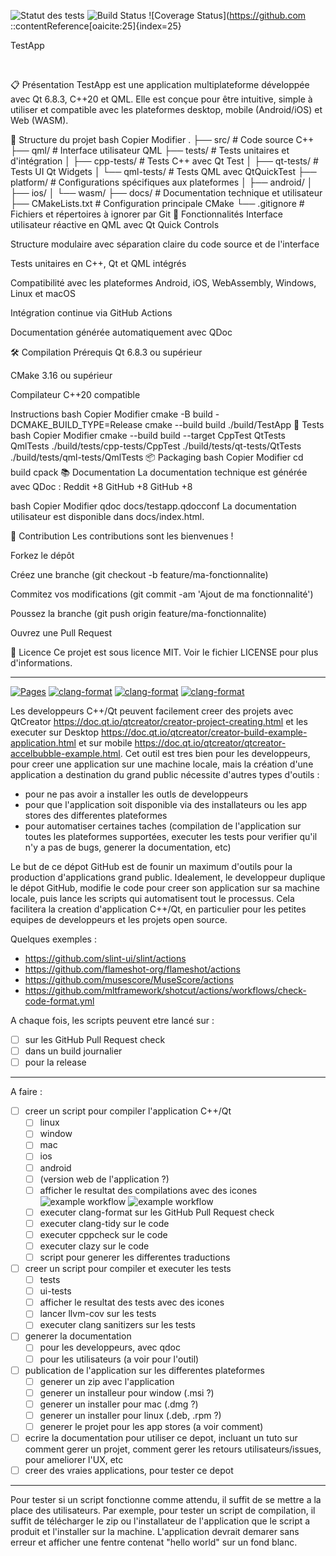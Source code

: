 ![Statut des tests](https://github.com/cyber-ribouldingue/test-beta/actions/workflows/tests.yml/badge.svg)
![Build Status](https://github.com/<utilisateur>/TestApp/actions/workflows/ci.yml/badge.svg)
![Coverage Status](https://github.com
::contentReference[oaicite:25]{index=25}
 

TestApp

​

📋 Présentation
TestApp est une application multiplateforme développée avec Qt 6.8.3, C++20 et QML. Elle est conçue pour être intuitive, simple à utiliser et compatible avec les plateformes desktop, mobile (Android/iOS) et Web (WASM).​

🧱 Structure du projet
bash
Copier
Modifier
.
├── src/                    # Code source C++
├── qml/                    # Interface utilisateur QML
├── tests/                  # Tests unitaires et d'intégration
│   ├── cpp-tests/          # Tests C++ avec Qt Test
│   ├── qt-tests/           # Tests UI Qt Widgets
│   └── qml-tests/          # Tests QML avec QtQuickTest
├── platform/               # Configurations spécifiques aux plateformes
│   ├── android/
│   ├── ios/
│   └── wasm/
├── docs/                   # Documentation technique et utilisateur
├── CMakeLists.txt          # Configuration principale CMake
└── .gitignore              # Fichiers et répertoires à ignorer par Git
🚀 Fonctionnalités
Interface utilisateur réactive en QML avec Qt Quick Controls

Structure modulaire avec séparation claire du code source et de l'interface

Tests unitaires en C++, Qt et QML intégrés

Compatibilité avec les plateformes Android, iOS, WebAssembly, Windows, Linux et macOS

Intégration continue via GitHub Actions

Documentation générée automatiquement avec QDoc​

🛠️ Compilation
Prérequis
Qt 6.8.3 ou supérieur

CMake 3.16 ou supérieur

Compilateur C++20 compatible​

Instructions
bash
Copier
Modifier
cmake -B build -DCMAKE_BUILD_TYPE=Release
cmake --build build
./build/TestApp
🧪 Tests
bash
Copier
Modifier
cmake --build build --target CppTest QtTests QmlTests
./build/tests/cpp-tests/CppTest
./build/tests/qt-tests/QtTests
./build/tests/qml-tests/QmlTests
📦 Packaging
bash
Copier
Modifier
cd build
cpack
📚 Documentation
La documentation technique est générée avec QDoc :​
Reddit
+8
GitHub
+8
GitHub
+8

bash
Copier
Modifier
qdoc docs/testapp.qdocconf
La documentation utilisateur est disponible dans docs/index.html.​

🤝 Contribution
Les contributions sont les bienvenues !​

Forkez le dépôt

Créez une branche (git checkout -b feature/ma-fonctionnalite)

Commitez vos modifications (git commit -am 'Ajout de ma fonctionnalité')

Poussez la branche (git push origin feature/ma-fonctionnalite)

Ouvrez une Pull Request​

📄 Licence
Ce projet est sous licence MIT. Voir le fichier LICENSE pour plus d'informations.
***********************************************************************
[![Pages](https://github.com/GuillaumeBelz/cyber-ribouldingue-test-beta/actions/workflows/pages/pages-build-deployment/badge.svg)](https://guillaumebelz.github.io/cyber-ribouldingue-test-beta/)
[![clang-format](https://github.com/GuillaumeBelz/test/actions/workflows/clang-format-check.yaml/badge.svg)](https://github.com/GuillaumeBelz/test/actions/workflows/clang-format-check.yaml)
[![clang-format](https://github.com/GuillaumeBelz/test/actions/workflows/clang-format-daily.yaml/badge.svg)](https://github.com/GuillaumeBelz/test/actions/workflows/clang-format-daily.yaml)
[![clang-format](https://github.com/GuillaumeBelz/test/actions/workflows/clang-format-pr.yaml/badge.svg)](https://github.com/GuillaumeBelz/test/actions/workflows/clang-format-pr.yaml)

Les developpeurs C++/Qt peuvent facilement creer des projets avec QtCreator https://doc.qt.io/qtcreator/creator-project-creating.html et les executer sur Desktop https://doc.qt.io/qtcreator/creator-build-example-application.html et sur mobile https://doc.qt.io/qtcreator/qtcreator-accelbubble-example.html. Cet outil est tres bien pour les developpeurs, pour creer une application sur une machine locale, mais la création d'une application a destination du grand public nécessite d'autres types d'outils :

- pour ne pas avoir a installer les outls de developpeurs
- pour que l'application soit disponible via des installateurs ou les app stores des differentes plateformes
- pour automatiser certaines taches (compilation de l'application sur toutes les plateformes supportées, executer les tests pour verifier qu'il n'y a pas de bugs, generer la documentation, etc)

Le but de ce dépot GitHub est de founir un maximum d'outils pour la production d'applications grand public. Idealement, le developpeur duplique le dépot GitHub, modifie le code pour creer son application sur sa machine locale, puis lance les scripts qui automatisent tout le processus. Cela facilitera la creation d'application C++/Qt, en particulier pour les petites equipes de developpeurs et les projets open source.

Quelques exemples :

- https://github.com/slint-ui/slint/actions
- https://github.com/flameshot-org/flameshot/actions
- https://github.com/musescore/MuseScore/actions
- https://github.com/mltframework/shotcut/actions/workflows/check-code-format.yml

A chaque fois, les scripts peuvent etre lancé sur :

  - [ ] sur les GitHub Pull Request check
  - [ ] dans un build journalier
  - [ ] pour la release

-----

A faire :

- [ ] creer un script pour compiler l'application C++/Qt
  - [ ] linux
  - [ ] window
  - [ ] mac
  - [ ] ios
  - [ ] android
  - [ ] (version web de l'application ?)
  - [ ] afficher le resultat des compilations avec des icones ![example workflow](https://github.com/GuillaumeBelz/test/actions/workflows/clang-format.yml/badge.svg) ![example workflow](https://github.com/GuillaumeBelz/test/actions/workflows/cmake.yml/badge.svg)
  - [ ] executer clang-format sur les GitHub Pull Request check
  - [ ] executer clang-tidy sur le code
  - [ ] executer cppcheck sur le code
  - [ ] executer clazy sur le code
  - [ ] script pour generer les differentes traductions
- [ ] creer un script pour compiler et executer les tests
  - [ ] tests
  - [ ] ui-tests
  - [ ] afficher le resultat des tests avec des icones
  - [ ] lancer llvm-cov sur les tests
  - [ ] executer clang sanitizers sur les tests
- [ ] generer la documentation
  - [ ] pour les developpeurs, avec qdoc
  - [ ] pour les utilisateurs (a voir pour l'outil)
- [ ] publication de l'application sur les differentes plateformes
  - [ ] generer un zip avec l'application
  - [ ] generer un installeur pour window (.msi ?)
  - [ ] generer un installer pour mac (.dmg ?)
  - [ ] generer un installer pour linux (.deb, .rpm ?)
  - [ ] generer le projet pour les app stores (a voir comment)
- [ ] ecrire la documentation pour utiliser ce depot, incluant un tuto sur comment gerer un projet, comment gerer les retours utilisateurs/issues, pour ameliorer l'UX, etc
- [ ] creer des vraies applications, pour tester ce depot

-----

Pour tester si un script fonctionne comme attendu, il suffit de se mettre a la place des utilisateurs. Par exemple, pour tester un script de compilation, il suffit de télécharger le zip ou l'installateur de l'application que le script a produit et l'installer sur la machine. L'application devrait demarer sans erreur et afficher une fentre contenat "hello world" sur un fond blanc.
